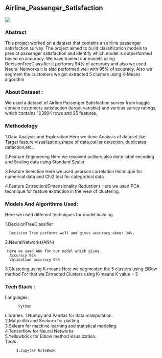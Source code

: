 <h2>Airline_Passenger_Satisfaction</h2>

<img src="https://cdn.dbusiness.com/wp-content/uploads/sites/33/2021/04/ACSIhotelflightsatisfaction.jpg">
<h3>Abstract</h3>
This project worked on a dataset that contains an airline passenger satisfaction survey. The project aimed to build classification models to predict passenger satisfaction and identify which model is outperformed based on accuracy. We have trained our models using DecisionTreeClassifier it performs 94% of accuracy and also we used Neural Networks it is also  performed well with 95% of accuracy.
Also we segment the customers we got extracted 5 clusters using K-Means algorithm

<h3>About Dataset :</h3>

We used a dataset of Airline Passenger Satisfaction survey from kaggle contain customers satisfaction (target variable) and various survey ratings, which contains 103904 rows and 25 features.

<h3>Methodology</h3>

1.Data Analysis and Exploration
  Here we done Analysis of dataset like Target feature visualization,shape of data,outlier detection, duplicates detection,etc..

2.Feature Engineering
 Here we resolved outliers,also done label encoding and Scaling data using Standard Scaler

3.Feature Selection
 Here we used pearson correlation technique for numerical data and Chi2 test for categorical data

4.Feature Extraction(Dimensionality Reduction)
Here we used PCA technique for feature extraction in the view of clustering.

<h3>Models And Algorithms Used:</h3>

Here we used different techniques for model building.

1.DecisionTreeClassifier

      Decision Tree performs well and gives accuracy about 94%.

2.NeuralNetworks(ANN)

     Here we used ANN for our model which gives 
      Accuracy 95%
      Validation accuracy 94%

3.Clustering using K-means
    Here we segmented the 5 clusters using ElBow method For that we Extracted Clusters using K-means K value = 5  


<h3>Tech Stack :</h3>

Languages:

          Python

Libraries:
1.Numpy and Pandas for data manipulation.<br>
2.Matplotlib and Seaborn for plotting.<br>
3.Sklearn for machine learning and statistical modeling.<br>
4.Tensorflow for Neural Networks<br>
5.Yellowbrick for Elbow method visualization.
<br>
Tools :

         1.Jupyter NoteBook
